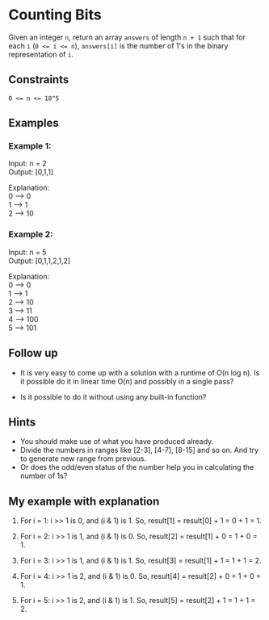 ﻿# Counting Bits

Given an integer `n`, return an array `answers` of length `n + 1` such that 
for each `i` (`0 <= i <= n`), `answers[i]` is the number of 1's in the binary representation of `i`.

## Constraints

`0 <= n <= 10^5`

## Examples

### Example 1:

Input: n = 2  
Output: [0,1,1]  

Explanation:  
0 --> 0  
1 --> 1  
2 --> 10  

### Example 2:

Input: n = 5  
Output: [0,1,1,2,1,2]  

Explanation:  
0 --> 0  
1 --> 1  
2 --> 10  
3 --> 11  
4 --> 100  
5 --> 101  

## Follow up

* It is very easy to come up with a solution with a runtime of O(n log n).
  Is it possible do it in linear time O(n) and possibly in a single pass?

* Is it possible to do it without using any built-in function?

## Hints

* You should make use of what you have produced already.
* Divide the numbers in ranges like [2-3], [4-7], [8-15] and so on. And try to generate new range from previous.
* Or does the odd/even status of the number help you in calculating the number of 1s?

## My example with explanation

1. For i = 1:
   i >> 1 is 0, and (i & 1) is 1. So, result[1] = result[0] + 1 = 0 + 1 = 1.

2. For i = 2:
   i >> 1 is 1, and (i & 1) is 0. So, result[2] = result[1] + 0 = 1 + 0 = 1.

3. For i = 3:
   i >> 1 is 1, and (i & 1) is 1. So, result[3] = result[1] + 1 = 1 + 1 = 2.

4. For i = 4:
   i >> 1 is 2, and (i & 1) is 0. So, result[4] = result[2] + 0 = 1 + 0 = 1.

5. For i = 5:
   i >> 1 is 2, and (i & 1) is 1. So, result[5] = result[2] + 1 = 1 + 1 = 2.
